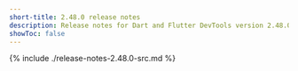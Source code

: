 ```yaml
---
short-title: 2.48.0 release notes
description: Release notes for Dart and Flutter DevTools version 2.48.0.
showToc: false
---
```


{% include ./release-notes-2.48.0-src.md %}

